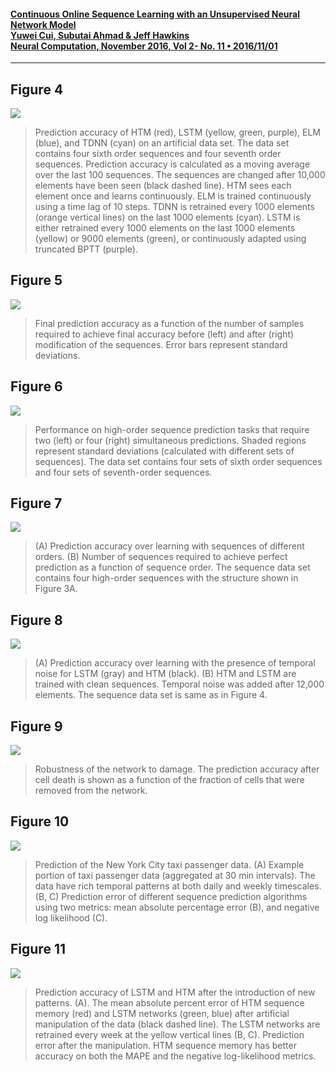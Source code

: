 #### [Continuous Online Sequence Learning with an Unsupervised Neural Network Model <br> Yuwei Cui, Subutai Ahmad & Jeff Hawkins <br> Neural Computation, November 2016, Vol 2- No. 11 • 2016/11/01][8]
--------------------------------------------------------------------------------
## Figure 4
![](figure/figure4.png)
> Prediction accuracy of HTM (red), LSTM (yellow, green, purple), ELM
(blue), and TDNN (cyan) on an artificial data set. The data set contains four
sixth order sequences and four seventh order sequences. Prediction accuracy
is calculated as a moving average over the last 100 sequences. The sequences
are changed after 10,000 elements have been seen (black dashed line). HTM
sees each element once and learns continuously. ELM is trained continuously
using a time lag of 10 steps. TDNN is retrained every 1000 elements (orange
vertical lines) on the last 1000 elements (cyan). LSTM is either retrained every
1000 elements on the last 1000 elements (yellow) or 9000 elements (green), or
continuously adapted using truncated BPTT (purple).

## Figure 5
![](figure/figure5.png)
> Final prediction accuracy as a function of the number of samples
required to achieve final accuracy before (left) and after (right) modification of
the sequences. Error bars represent standard deviations.

## Figure 6
![](figure/figure6.png)
>  Performance on high-order sequence prediction tasks that require
two (left) or four (right) simultaneous predictions. Shaded regions represent
standard deviations (calculated with different sets of sequences). The data set
contains four sets of sixth order sequences and four sets of seventh-order sequences.


## Figure 7
![](figure/figure7.png)
> (A) Prediction accuracy over learning with sequences of different
orders. (B) Number of sequences required to achieve perfect prediction as a
function of sequence order. The sequence data set contains four high-order
sequences with the structure shown in Figure 3A.

## Figure 8
![](figure/figure8.png)
> (A) Prediction accuracy over learning with the presence of temporal
noise for LSTM (gray) and HTM (black). (B) HTM and LSTM are trained with
clean sequences. Temporal noise was added after 12,000 elements. The sequence
data set is same as in Figure 4.

## Figure 9
![](figure/figure9.png)
> Robustness of the network to damage. The prediction accuracy after
cell death is shown as a function of the fraction of cells that were removed
from the network.

## Figure 10
![](figure/figure10.png)
> Prediction of the New York City taxi passenger data. (A) Example
portion of taxi passenger data (aggregated at 30 min intervals). The data have
rich temporal patterns at both daily and weekly timescales. (B, C) Prediction
error of different sequence prediction algorithms using two metrics: mean
absolute percentage error (B), and negative log likelihood (C).


## Figure 11
![](figure/figure11.png)
> Prediction accuracy of LSTM and HTM after the introduction of
new patterns. (A). The mean absolute percent error of HTM sequence memory
(red) and LSTM networks (green, blue) after artificial manipulation of the data
(black dashed line). The LSTM networks are retrained every week at the yellow
vertical lines (B, C). Prediction error after the manipulation. HTM sequence
memory has better accuracy on both the MAPE and the negative log-likelihood
metrics.

[8]: http://www.mitpressjournals.org/doi/abs/10.1162/neco_a_00893#.wcej8ueri18
